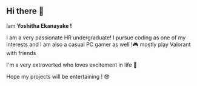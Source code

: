 ## Hi there 👋
Iam **Yoshitha Ekanayake !**

I am a very passionate HR undergraduate! I pursue coding as one of my interests and I am also a casual PC gamer as well !🎮 mostly play Valorant with friends 

I'm a very extroverted who loves excitement in life 🤠

Hope my projects will be entertaining ! 😎
